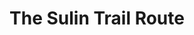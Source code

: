 ---
title: "The Sulin Trail Route"
address: "The Sulin Trail Route, Omagh, Tyrone, BT79 9AF"
tel: "+44 (0)28 8076 1112"
county: "Tyrone"
category: "Cycling"
type: "Content"
lat: "54.65936279296875"
lng: "-7.035791873931885"
---